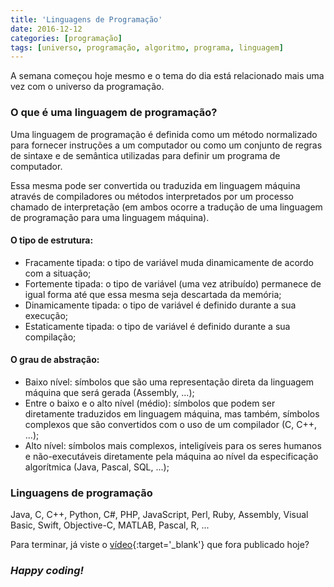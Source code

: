 ```yaml
---
title: 'Linguagens de Programação'
date: 2016-12-12
categories: [programação]
tags: [universo, programação, algoritmo, programa, linguagem]
---
```


A semana começou hoje mesmo e o tema do dia está relacionado mais uma vez com o universo da programação.

### O que é uma linguagem de programação?

Uma linguagem de programação é definida como um método normalizado para fornecer instruções a um computador ou como um conjunto de regras de sintaxe e de semântica utilizadas para definir um programa de computador.

Essa mesma pode ser convertida ou traduzida em linguagem máquina através de compiladores ou métodos interpretados por um processo chamado de interpretação (em ambos ocorre a tradução de uma linguagem de programação para uma linguagem máquina).

#### O tipo de estrutura:

* Fracamente tipada: o tipo de variável muda dinamicamente de acordo com a situação;
* Fortemente tipada: o tipo de variável (uma vez atribuído) permanece de igual forma até que essa mesma seja descartada da memória;
* Dinamicamente tipada: o tipo de variável é definido durante a sua execução;
* Estaticamente tipada: o tipo de variável é definido durante a sua compilação;

#### O grau de abstração:

* Baixo nível: símbolos que são uma representação direta da linguagem máquina que será gerada (Assembly, ...);
* Entre o baixo e o alto nível (médio): símbolos que podem ser diretamente traduzidos em linguagem máquina, mas também, símbolos complexos que são convertidos com o uso de um compilador (C, C++, ...);
* Alto nível: símbolos mais complexos, inteligíveis para os seres humanos e não-executáveis diretamente pela máquina ao nível da especificação algorítmica (Java, Pascal, SQL, ...);

### Linguagens de programação

Java, C, C++, Python, C#, PHP, JavaScript, Perl, Ruby, Assembly, Visual Basic, Swift, Objective-C, MATLAB, Pascal, R, ...

Para terminar, já viste o [vídeo](https://www.youtube.com/watch?v=r0CXbRefGyU){:target='_blank'} que fora publicado hoje?

### *Happy coding!*